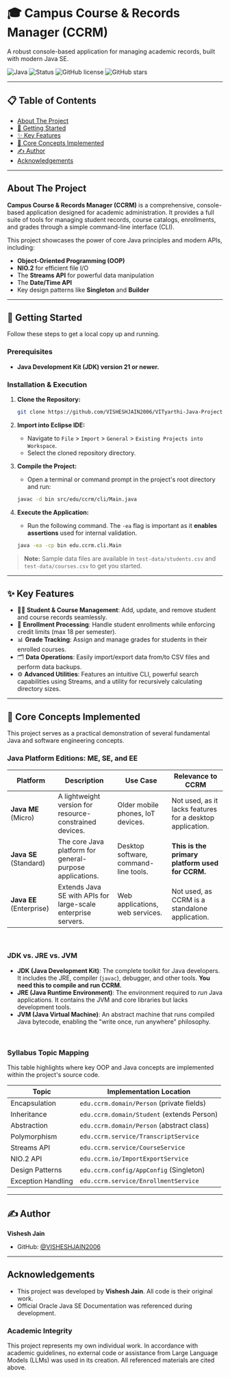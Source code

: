 # 🎓 Campus Course & Records Manager (CCRM)

A robust console-based application for managing academic records, built with modern Java SE.

![Java](https://img.shields.io/badge/Java-21-blue?logo=openjdk)
![Status](https://img.shields.io/badge/Status-Completed-green)
![GitHub license](https://img.shields.io/badge/License-MIT-blue.svg)
![GitHub stars](https://img.shields.io/github/stars/VISHESHJAIN2006/VITyarthi-Java-Project?style=social)

---

## 📋 Table of Contents

- [About The Project](#about-the-project)
- [🚀 Getting Started](#getting-started)
- [✨ Key Features](#key-features)
- [🧠 Core Concepts Implemented](#core-concepts-implemented)
- [✍️ Author](#author)
- [Acknowledgements](#acknowledgements)

---

## About The Project

**Campus Course & Records Manager (CCRM)** is a comprehensive, console-based application designed for academic administration. It provides a full suite of tools for managing student records, course catalogs, enrollments, and grades through a simple command-line interface (CLI).

This project showcases the power of core Java principles and modern APIs, including:
* **Object-Oriented Programming (OOP)**
* **NIO.2** for efficient file I/O
* The **Streams API** for powerful data manipulation
* The **Date/Time API**
* Key design patterns like **Singleton** and **Builder**



---

## 🚀 Getting Started

Follow these steps to get a local copy up and running.

### Prerequisites

* **Java Development Kit (JDK) version 21 or newer.**

### Installation & Execution

1.  **Clone the Repository:**
    ```bash
    git clone https://github.com/VISHESHJAIN2006/VITyarthi-Java-Project
    ```

2.  **Import into Eclipse IDE:**
    * Navigate to `File` > `Import` > `General` > `Existing Projects into Workspace`.
    * Select the cloned repository directory.

3.  **Compile the Project:**
    * Open a terminal or command prompt in the project's root directory and run:
    ```bash
    javac -d bin src/edu/ccrm/cli/Main.java
    ```

4.  **Execute the Application:**
    * Run the following command. The `-ea` flag is important as it **enables assertions** used for internal validation.
    ```bash
    java -ea -cp bin edu.ccrm.cli.Main
    ```

> **Note:** Sample data files are available in `test-data/students.csv` and `test-data/courses.csv` to get you started.

---

## ✨ Key Features

* 🧑‍🎓 **Student & Course Management**: Add, update, and remove student and course records seamlessly.
* 📝 **Enrollment Processing**: Handle student enrollments while enforcing credit limits (max 18 per semester).
* 📊 **Grade Tracking**: Assign and manage grades for students in their enrolled courses.
* 🗂️ **Data Operations**: Easily import/export data from/to CSV files and perform data backups.
* ⚙️ **Advanced Utilities**: Features an intuitive CLI, powerful search capabilities using Streams, and a utility for recursively calculating directory sizes.

---

## 🧠 Core Concepts Implemented

This project serves as a practical demonstration of several fundamental Java and software engineering concepts.

### Java Platform Editions: ME, SE, and EE

| Platform               | Description                                                        | Use Case                               | Relevance to CCRM                                        |
| ---------------------- | ------------------------------------------------------------------ | -------------------------------------- | -------------------------------------------------------- |
| **Java ME** (Micro)    | A lightweight version for resource-constrained devices.            | Older mobile phones, IoT devices.      | Not used, as it lacks features for a desktop application. |
| **Java SE** (Standard) | The core Java platform for general-purpose applications.           | Desktop software, command-line tools.  | **This is the primary platform used for CCRM.** |
| **Java EE** (Enterprise) | Extends Java SE with APIs for large-scale enterprise servers.      | Web applications, web services.        | Not used, as CCRM is a standalone application.           |

<br/>

### JDK vs. JRE vs. JVM

* **JDK (Java Development Kit)**: The complete toolkit for Java developers. It includes the JRE, compiler (`javac`), debugger, and other tools. **You need this to compile and run CCRM.**
* **JRE (Java Runtime Environment)**: The environment required to *run* Java applications. It contains the JVM and core libraries but lacks development tools.
* **JVM (Java Virtual Machine)**: An abstract machine that runs compiled Java bytecode, enabling the "write once, run anywhere" philosophy.

<br/>

### Syllabus Topic Mapping

This table highlights where key OOP and Java concepts are implemented within the project's source code.

| Topic              | Implementation Location                |
| ------------------ | -------------------------------------- |
| Encapsulation      | `edu.ccrm.domain/Person` (private fields) |
| Inheritance        | `edu.ccrm.domain/Student` (extends Person) |
| Abstraction        | `edu.ccrm.domain/Person` (abstract class) |
| Polymorphism       | `edu.ccrm.service/TranscriptService`   |
| Streams API        | `edu.ccrm.service/CourseService`       |
| NIO.2 API          | `edu.ccrm.io/ImportExportService`      |
| Design Patterns    | `edu.ccrm.config/AppConfig` (Singleton) |
| Exception Handling | `edu.ccrm.service/EnrollmentService`   |

---

## ✍️ Author

**Vishesh Jain**

* GitHub: [@VISHESHJAIN2006](https://github.com/VISHESHJAIN2006)

---

## Acknowledgements

* This project was developed by **Vishesh Jain**. All code is their original work.
* Official Oracle Java SE Documentation was referenced during development.

### Academic Integrity
This project represents my own individual work. In accordance with academic guidelines, no external code or assistance from Large Language Models (LLMs) was used in its creation. All referenced materials are cited above.
